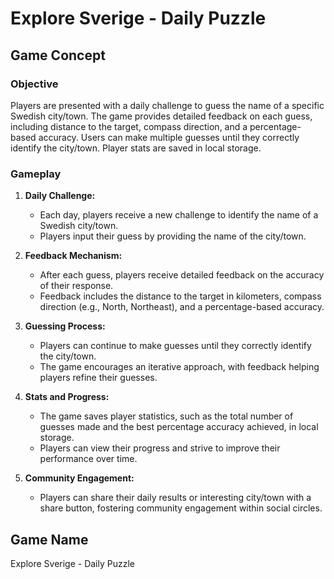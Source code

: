 # Explore Sverige - Daily Puzzle

## Game Concept

### Objective

Players are presented with a daily challenge to guess the name of a specific Swedish city/town. The game provides detailed feedback on each guess, including distance to the target, compass direction, and a percentage-based accuracy. Users can make multiple guesses until they correctly identify the city/town. Player stats are saved in local storage.

### Gameplay

1. **Daily Challenge:**

   - Each day, players receive a new challenge to identify the name of a Swedish city/town.
   - Players input their guess by providing the name of the city/town.

2. **Feedback Mechanism:**

   - After each guess, players receive detailed feedback on the accuracy of their response.
   - Feedback includes the distance to the target in kilometers, compass direction (e.g., North, Northeast), and a percentage-based accuracy.

3. **Guessing Process:**

   - Players can continue to make guesses until they correctly identify the city/town.
   - The game encourages an iterative approach, with feedback helping players refine their guesses.

4. **Stats and Progress:**

   - The game saves player statistics, such as the total number of guesses made and the best percentage accuracy achieved, in local storage.
   - Players can view their progress and strive to improve their performance over time.

5. **Community Engagement:**
   - Players can share their daily results or interesting city/town with a share button, fostering community engagement within social circles.


## Game Name

Explore Sverige - Daily Puzzle
